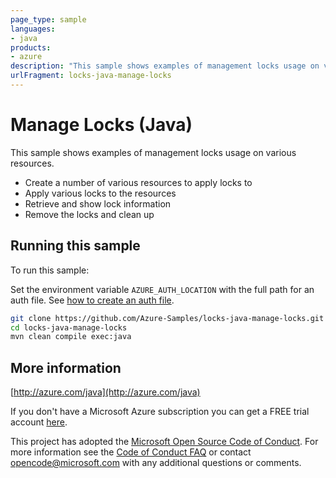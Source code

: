 ```yaml
---
page_type: sample
languages:
- java
products:
- azure
description: "This sample shows examples of management locks usage on various resources."
urlFragment: locks-java-manage-locks
---
```


# Manage Locks (Java)


  This sample shows examples of management locks usage on various resources.
   - Create a number of various resources to apply locks to
   - Apply various locks to the resources
   - Retrieve and show lock information
   - Remove the locks and clean up
 

## Running this sample

To run this sample:

Set the environment variable `AZURE_AUTH_LOCATION` with the full path for an auth file. See [how to create an auth file](https://github.com/Azure/azure-libraries-for-java/blob/master/AUTH.md).

```bash
git clone https://github.com/Azure-Samples/locks-java-manage-locks.git
cd locks-java-manage-locks
mvn clean compile exec:java
```

## More information

[http://azure.com/java](http://azure.com/java)

If you don't have a Microsoft Azure subscription you can get a FREE trial account [here](http://go.microsoft.com/fwlink/?LinkId=330212).

This project has adopted the [Microsoft Open Source Code of Conduct](https://opensource.microsoft.com/codeofconduct/). For more information see the [Code of Conduct FAQ](https://opensource.microsoft.com/codeofconduct/faq/) or contact [opencode@microsoft.com](mailto:opencode@microsoft.com) with any additional questions or comments.

